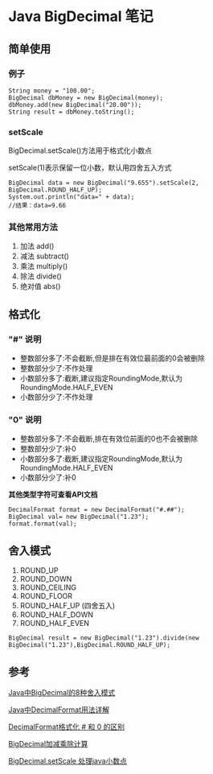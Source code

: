 # Java BigDecimal 笔记
 


 
## 简单使用
### 例子
``````
String money = "100.00";
BigDecimal dbMoney = new BigDecimal(money);
dbMoney.add(new BigDecimal("20.00"));
String result = dbMoney.toString();
``````
### setScale

BigDecimal.setScale()方法用于格式化小数点

setScale(1)表示保留一位小数，默认用四舍五入方式

``````
BigDecimal data = new BigDecimal("9.655").setScale(2, BigDecimal.ROUND_HALF_UP);
System.out.println("data=" + data);
//结果：data=9.66
``````

### 其他常用方法
1. 加法 add()     
1. 减法 subtract()
1. 乘法 multiply()    
1. 除法 divide()    
1. 绝对值 abs()

## 格式化

### "#" 说明
* 整数部分多了:不会截断,但是排在有效位最前面的0会被删除
* 整数部分少了:不作处理
* 小数部分多了:截断,建议指定RoundingMode,默认为RoundingMode.HALF_EVEN
* 小数部分少了:不作处理
### "0" 说明
* 整数部分多了:不会截断,排在有效位前面的0也不会被删除
* 整数部分少了:补0
* 小数部分多了:截断,建议指定RoundingMode,默认为RoundingMode.HALF_EVEN
* 小数部分少了:补0 

**其他类型字符可查看API文档**
``````
DecimalFormat format = new DecimalFormat("#.##");
BigDecimal val= new BigDecimal("1.23");
format.format(val);
``````
## 舍入模式
1. ROUND_UP 
1. ROUND_DOWN 
1. ROUND_CEILING 
1. ROUND_FLOOR 
1. ROUND_HALF_UP (四舍五入)
1. ROUND_HALF_DOWN
1. ROUND_HALF_EVEN 

``````
BigDecimal result = new BigDecimal("1.23").divide(new BigDecimal("1.23"),BigDecimal.ROUND_HALF_UP);
``````

## 参考
[Java中BigDecimal的8种舍入模式](https://blog.csdn.net/u010575112/article/details/81560275)

[Java中DecimalFormat用法详解](https://www.jb51.net/article/135720.htm)

[DecimalFormat格式化 # 和 0 的区别](https://blog.csdn.net/qq_28988969/article/details/97394848)

[BigDecimal加减乘除计算](https://blog.csdn.net/haiyinshushe/article/details/82721234)

[BigDecimal.setScale 处理java小数点](https://blog.csdn.net/ahwr24/article/details/7048724)